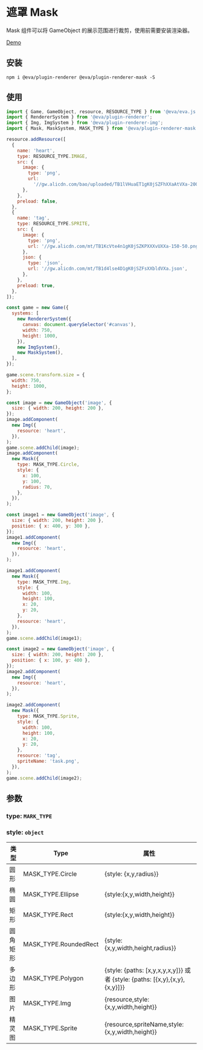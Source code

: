 # 遮罩 Mask

Mask 组件可以将 GameObject 的展示范围进行裁剪，使用前需要安装渲染器。

[Demo](https://eva.js.org/playground/#/mask)

## 安装

`npm i @eva/plugin-renderer @eva/plugin-renderer-mask -S`
## 使用

```js
import { Game, GameObject, resource, RESOURCE_TYPE } from '@eva/eva.js';
import { RendererSystem } from '@eva/plugin-renderer';
import { Img, ImgSystem } from '@eva/plugin-renderer-img';
import { Mask, MaskSystem, MASK_TYPE } from '@eva/plugin-renderer-mask';

resource.addResource([
  {
    name: 'heart',
    type: RESOURCE_TYPE.IMAGE,
    src: {
      image: {
        type: 'png',
        url:
          '//gw.alicdn.com/bao/uploaded/TB1lVHuaET1gK0jSZFhXXaAtVXa-200-200.png',
      },
    },
    preload: false,
  },
  {
    name: 'tag',
    type: RESOURCE_TYPE.SPRITE,
    src: {
      image: {
        type: 'png',
        url: '//gw.alicdn.com/mt/TB1KcVte4n1gK0jSZKPXXXvUXXa-150-50.png',
      },
      json: {
        type: 'json',
        url: '//gw.alicdn.com/mt/TB1d4lse4D1gK0jSZFsXXbldVXa.json',
      },
    },
    preload: true,
  },
]);

const game = new Game({
  systems: [
    new RendererSystem({
      canvas: document.querySelector('#canvas'),
      width: 750,
      height: 1000,
    }),
    new ImgSystem(),
    new MaskSystem(),
  ],
});

game.scene.transform.size = {
  width: 750,
  height: 1000,
};

const image = new GameObject('image', {
  size: { width: 200, height: 200 },
});
image.addComponent(
  new Img({
    resource: 'heart',
  }),
);
game.scene.addChild(image);
image.addComponent(
  new Mask({
    type: MASK_TYPE.Circle,
    style: {
      x: 100,
      y: 100,
      radius: 70,
    },
  }),
);

const image1 = new GameObject('image', {
  size: { width: 200, height: 200 },
  position: { x: 400, y: 300 },
});
image1.addComponent(
  new Img({
    resource: 'heart',
  }),
);

image1.addComponent(
  new Mask({
    type: MASK_TYPE.Img,
    style: {
      width: 100,
      height: 100,
      x: 20,
      y: 20,
    },
    resource: 'heart',
  }),
);
game.scene.addChild(image1);

const image2 = new GameObject('image', {
  size: { width: 200, height: 200 },
  position: { x: 100, y: 400 },
});
image2.addComponent(
  new Img({
    resource: 'heart',
  }),
);

image2.addComponent(
  new Mask({
    type: MASK_TYPE.Sprite,
    style: {
      width: 100,
      height: 100,
      x: 20,
      y: 20,
    },
    resource: 'tag',
    spriteName: 'task.png',
  }),
);
game.scene.addChild(image2);
```
## 参数

### type: `MARK_TYPE` 

### style: `object` 


| 类型     | **Type**              | **属性**                                                                   |
| -------- | --------------------- | -------------------------------------------------------------------------- |
| 圆形     | MASK_TYPE.Circle      | {style: {x,y,radius}}                                                      |
| 椭圆     | MASK_TYPE.Ellipse     | {style:{x,y,width,height}}                                                 |
| 矩形     | MASK_TYPE.Rect        | {style:{x,y,width,height}}                                                 |
| 圆角矩形 | MASK_TYPE.RoundedRect | {style:{x,y,width,height,radius}}                                          |
| 多边形   | MASK_TYPE.Polygon     | {style: {paths: [x,y,x,y,x,y]}} 或者 {style: {paths: [{x,y},{x,y},{x,y}]}} |
| 图片     | MASK_TYPE.Img         | {resource,style:{x,y,width,height}}                                        |
| 精灵图   | MASK_TYPE.Sprite      | {resource,spriteName,style:{x,y,width,height}}                             |


<br/>
<br/>
<br/>
<br/>
<br/>